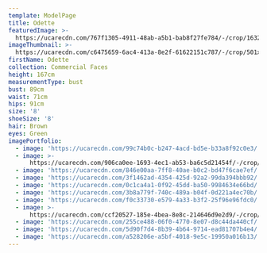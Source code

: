```yaml
---
template: ModelPage
title: Odette
featuredImage: >-
  https://ucarecdn.com/767f1305-4911-48ab-a5b1-bab8f27fe784/-/crop/1632x1013/0,21/-/preview/
imageThumbnail: >-
  https://ucarecdn.com/c6475659-6ac4-413a-8e2f-61622151c787/-/crop/501x682/12,0/-/preview/
firstName: Odette
collection: Commercial Faces
height: 167cm
measurementType: bust
bust: 89cm
waist: 71cm
hips: 91cm
size: '8'
shoeSize: '8'
hair: Brown
eyes: Green
imagePortfolio:
  - image: 'https://ucarecdn.com/99c74b0c-b247-4acd-bd5e-b33a8f92c0e3/'
  - image: >-
      https://ucarecdn.com/906ca0ee-1693-4ec1-ab53-ba6c5d21454f/-/crop/1632x1742/0,707/-/preview/
  - image: 'https://ucarecdn.com/846e00aa-7ff8-40ae-b0c2-bd47f6cae7ef/'
  - image: 'https://ucarecdn.com/3f1462ad-4354-425d-92a2-99da394bbb92/'
  - image: 'https://ucarecdn.com/0c1ca4a1-0f92-45dd-ba50-9984634e66bd/'
  - image: 'https://ucarecdn.com/3b8a779f-740c-489a-b04f-0d221a4ec70b/'
  - image: 'https://ucarecdn.com/f0c33730-e579-4a33-b3f2-25f96e96fdc0/'
  - image: >-
      https://ucarecdn.com/ccf20527-185e-4bea-8e8c-214646d9e2d9/-/crop/1242x2192/0,331/-/preview/
  - image: 'https://ucarecdn.com/255ce488-06f0-4770-8e07-d8c44da440cf/'
  - image: 'https://ucarecdn.com/5d90f7d4-8b39-4b64-9714-ead81707b4e4/'
  - image: 'https://ucarecdn.com/a528206e-a5bf-4018-9e5c-19950a016b13/'
---
```


